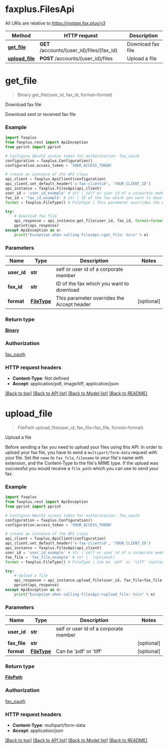 # faxplus.FilesApi

All URIs are relative to *https://restapi.fax.plus/v3*

Method | HTTP request | Description
------------- | ------------- | -------------
[**get_file**](FilesApi.md#get_file) | **GET** /accounts/{user_id}/files/{fax_id} | Download fax file
[**upload_file**](FilesApi.md#upload_file) | **POST** /accounts/{user_id}/files | Upload a file

# **get_file**
> Binary get_file(user_id, fax_id, format=format)

Download fax file

Download sent or received fax file

### Example
```python
import faxplus
from faxplus.rest import ApiException
from pprint import pprint

# Configure OAuth2 access token for authorization: fax_oauth
configuration = faxplus.Configuration()
configuration.access_token = 'YOUR_ACCESS_TOKEN'

# create an instance of the API class
api_client = faxplus.ApiClient(configuration)
api_client.set_default_header('x-fax-clientid', 'YOUR_CLIENT_ID')
api_instance = faxplus.FilesApi(api_client)
user_id = 'user_id_example' # str | self or user id of a corporate member
fax_id = 'fax_id_example' # str | ID of the fax which you want to download
format = faxplus.FileType() # FileType | This parameter overrides the Accept header (optional)

try:
    # Download fax file
    api_response = api_instance.get_file(user_id, fax_id, format=format)
    pprint(api_response)
except ApiException as e:
    print("Exception when calling FilesApi->get_file: %s\n" % e)
```

### Parameters

Name | Type | Description  | Notes
------------- | ------------- | ------------- | -------------
 **user_id** | **str**| self or user id of a corporate member | 
 **fax_id** | **str**| ID of the fax which you want to download | 
 **format** | [**FileType**](.md)| This parameter overrides the Accept header | [optional] 

### Return type

[**Binary**](Binary.md)

### Authorization

[fax_oauth](../README.md#fax_oauth)

### HTTP request headers

 - **Content-Type**: Not defined
 - **Accept**: application/pdf, image/tiff, application/json

[[Back to top]](#) [[Back to API list]](../README.md#documentation-for-api-endpoints) [[Back to Model list]](../README.md#documentation-for-models) [[Back to README]](../README.md)

# **upload_file**
> FilePath upload_file(user_id, fax_file=fax_file, format=format)

Upload a file

Before sending a fax you need to upload your files using this API. In order to upload your fax file, you have to send a `multipart/form-data` request with your file. Set the `name` to `fax_file`, `filename` to your file's name with extension, and the Content-Type to the file's MIME type. If the upload was successful you would receive a `file_path` which you can use to send your fax.

### Example
```python
import faxplus
from faxplus.rest import ApiException
from pprint import pprint

# Configure OAuth2 access token for authorization: fax_oauth
configuration = faxplus.Configuration()
configuration.access_token = 'YOUR_ACCESS_TOKEN'

# create an instance of the API class
api_client = faxplus.ApiClient(configuration)
api_client.set_default_header('x-fax-clientid', 'YOUR_CLIENT_ID')
api_instance = faxplus.FilesApi(api_client)
user_id = 'user_id_example' # str | self or user id of a corporate member
fax_file = 'fax_file_example' # str |  (optional)
format = faxplus.FileType() # FileType | Can be 'pdf' or 'tiff' (optional)

try:
    # Upload a file
    api_response = api_instance.upload_file(user_id, fax_file=fax_file, format=format)
    pprint(api_response)
except ApiException as e:
    print("Exception when calling FilesApi->upload_file: %s\n" % e)
```

### Parameters

Name | Type | Description  | Notes
------------- | ------------- | ------------- | -------------
 **user_id** | **str**| self or user id of a corporate member | 
 **fax_file** | **str**|  | [optional] 
 **format** | [**FileType**](.md)| Can be &#x27;pdf&#x27; or &#x27;tiff&#x27; | [optional] 

### Return type

[**FilePath**](FilePath.md)

### Authorization

[fax_oauth](../README.md#fax_oauth)

### HTTP request headers

 - **Content-Type**: multipart/form-data
 - **Accept**: application/json

[[Back to top]](#) [[Back to API list]](../README.md#documentation-for-api-endpoints) [[Back to Model list]](../README.md#documentation-for-models) [[Back to README]](../README.md)

